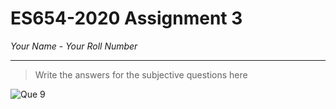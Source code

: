 # ES654-2020 Assignment 3

*Your Name* - *Your Roll Number*

------

> Write the answers for the subjective questions here

![Que 9](https://user-images.githubusercontent.com/45046442/74933312-b5d07d80-5409-11ea-86af-b9c69ac85043.png)
